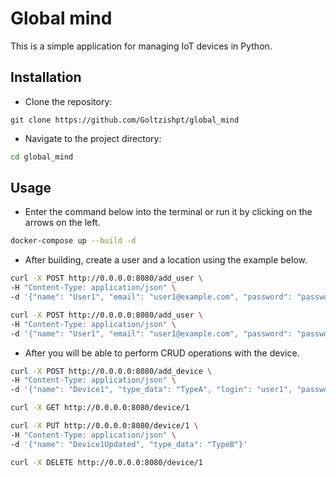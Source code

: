 # Global mind
This is a simple application for managing IoT devices in Python.

## Installation
- Clone the repository: 
``` Copy code
git clone https://github.com/Goltzishpt/global_mind
```

- Navigate to the project directory: 
``` bash Copy code
cd global_mind
```

## Usage
- Enter the command below into the terminal or run it by clicking on the arrows on the left.
``` bash Copy code
docker-compose up --build -d
```
- After building, create a user and a location using the example below.

``` bash Copy code
curl -X POST http://0.0.0.0:8080/add_user \
-H "Content-Type: application/json" \
-d '{"name": "User1", "email": "user1@example.com", "password": "password"}'
```
``` bash Copy code
curl -X POST http://0.0.0.0:8080/add_user \
-H "Content-Type: application/json" \
-d '{"name": "User1", "email": "user1@example.com", "password": "password"}'
```

- After you will be able to perform CRUD operations with the device.

``` bash Copy code
curl -X POST http://0.0.0.0:8080/add_device \  
-H "Content-Type: application/json" \
-d '{"name": "Device1", "type_data": "TypeA", "login": "user1", "password": "pass1", "location_id": 1, "api_user_id": 1}'
```

``` bash Copy code
curl -X GET http://0.0.0.0:8080/device/1  
```

``` bash Copy code
curl -X PUT http://0.0.0.0:8080/device/1 \
-H "Content-Type: application/json" \
-d '{"name": "Device1Updated", "type_data": "TypeB"}'
```

``` bash Copy code
curl -X DELETE http://0.0.0.0:8080/device/1
```
